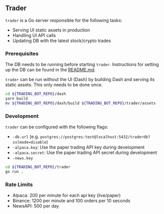 ## Trader

`trader` is a Go server responsible for the following tasks:

- Serving UI static assets in production
- Handling UI API calls
- Updating DB with the latest stock/crypto trades

### Prerequisites

The DB needs to be running before starting `trader`. Instructions for setting up
the DB can be found in the [README.md](../traderdb/README.md).

`trader` can be run without the UI (Dash) by building Dash and serving its static
assets. This only needs to be done once.
 
```sh
cd ${TRADING_BOT_REPO}/dash
yarn build
mv ${TRADING_BOT_REPO}/dash/build ${TRADING_BOT_REPO}/trader/assets
```

### Development

`trader` can be configured with the following flags:

- `-db.url` (e.g. `postgres://postgres:test@localhost:5432/traderdb?sslmode=disable`)
- `-alpaca.key`: Use the paper trading API key during development
- `-alpaca.secret`: Use the paper trading API secret during development
- `-news.key`

```sh
cd ${TRADING_BOT_REPO}/trader
go run .
```

### Rate Limits

- Alpaca: 200 per minute for each api key (live/paper)
- Binance: 1200 per minute and 100 orders per 10 seconds
- NewsAPI: 500 per day
